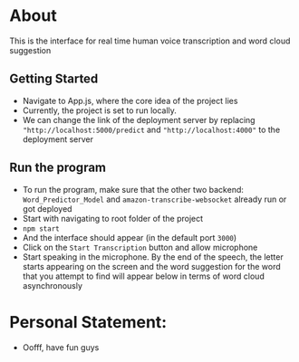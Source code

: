 # About
This is the interface for real time human voice transcription and word cloud suggestion

## Getting Started
- Navigate to App.js, where the core idea of the project lies
- Currently, the project is set to run locally.
- We can change the link of the deployment server by replacing `"http://localhost:5000/predict` and `"http://localhost:4000"` to the deployment server

## Run the program
- To run the program, make sure that the other two backend: `Word_Predictor_Model` and `amazon-transcribe-websocket` already run or got deployed
- Start with navigating to root folder of the project
- `npm start`
- And the interface should appear (in the default port `3000`)
- Click on the `Start Transcription` button and allow microphone
- Start speaking in the microphone. By the end of the speech, the letter starts appearing on the screen and the word suggestion for the word that you attempt to find will appear below in terms of word cloud asynchronously

# Personal Statement:
- Oofff, have fun guys